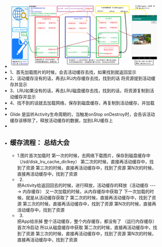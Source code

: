 - ![(缓存)一图胜千言.png](../assets/(缓存)一图胜千言_1691914736991_0.png)
- 1、首先加载图片的时候，会去活动缓存去找，如果找到就返回显示
- 2、活动缓存没有的话，再去LRU内存缓存去找，找到的话 将资源提到活动缓存并显示
- 3、LRU如果没有的话，再去LRU磁盘缓存去找，找到的话，将资源复制到活动缓存并显示
- 4、找不到的话就去加载网络，保存到磁盘缓存，再复制到活动缓存，并加载
-
- Glide 是监听Activity生命周期的，当触发onStop onDestroy时，会告诉活动缓存该移除了，释放活动缓存的数据，加到LRU缓存上
-
- ## 缓存流程： 总结大会
	- 1.图片首次加载时
	  第一次的时候，去网络下载图片，保存到磁盘缓存中（/sd/disk_lru_cache_dir/key）
	  第二次的时候，直接再活动缓存中，找到了资源
	  第三次的时候，直接再活动缓存中，找到了资源
	  第N次的时候，直接再活动缓存中，找到了资源
	- 2.
	  把Activity给返回回去的时候，进行释放，活动缓存的释放（活动缓存 ----> 内存缓存）
	  又一次加载的时候，从内存缓存中获取了
	  下一次加载的时候，就是从活动缓存获取了
	  第二次的时候，直接再活动缓存中，找到了资源
	  第三次的时候，直接再活动缓存中，找到了资源
	  第N次的时候，直接再活动缓存中，找到了资源
	- 3.
	  把App给杀掉   整个活动缓存，整个内存缓存，都没有了 （运行内存缓存）
	  首次冷启动 所以从磁盘缓存中获取
	  第二次的时候，直接再活动缓存中，找到了资源
	  第三次的时候，直接再活动缓存中，找到了资源
	  第N次的时候，直接再活动缓存中，找到了资源